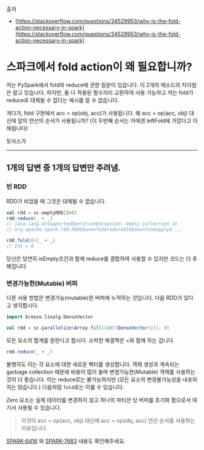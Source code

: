 출처 

* [https://stackoverflow.com/questions/34529953/why-is-the-fold-action-necessary-in-spark](https://stackoverflow.com/questions/34529953/why-is-the-fold-action-necessary-in-spark)

# 스파크에서 fold action이 왜 필요합니까?

저는 PySpark에서 fold와 reduce에 관한 질문이 있습니다. 이 2개의 메소드의 차이점은 알고 있습니다. 하지만, 둘 다 적용된 함수끼리 교환하여 사용 가능하고 저는 fold가 reduce로 대체될 수 없다는 예시를 알 수 없습니다.

게다가, fold 구현에서 acc = op(obj, acc)가 사용됩니다. 왜  acc = op(acc, obj) 대신에 앞의 연산의 순서가 사용됩니까? (이 두번째 순서는 저에겐 leftFold에 가깝다고 이해됩니다)

토마스가

------

## 1개의 답변 중 1개의 답변만 추려냄.

### 빈 RDD

RDD가 비었을 때 그것은 대체될 수 없습니다.

```scala
val rdd = sc.emptyRDD[Int]
rdd.reduce(_ + _)
// java.lang.UnsupportedOperationException: empty collection at   
// org.apache.spark.rdd.RDD$$anonfun$reduce$1$$anonfun$apply$ ...

rdd.fold(0)(_ + _)
// Int = 0
```

당신은 당연히 isEmpty조건과 함께 reduce를 결합하여 사용할 수 있지만 코드는 더 추해집니다.

### 변경가능한(Mutable) 버퍼

다른 사용 방법은 변경가능(mutable)한 버퍼에 누적하는 것입니다. 다음 RDD가 있다고 생각합시다.

```scala
import breeze.linalg.DenseVector

val rdd = sc.parallelize(Array.fill(100)(DenseVector(1)), 8)
```

모든 요소의 합계를 원한다고 합시다. 소박한 해결책은 +와 함께 하는 겁니다.

```scala
rdd.reduce(_ + _)
```

불행히도 이는 각 요소에 대한 새로운 벡터를 생성합니다. 객체 생성과 계속되는 garbage collection 때문에 비용이 많이 들며 변경가능한(Mutable) 객체를 사용하는 것이 더 좋습니다. 이는 reduce로는 불가능하지만 (모든 요소의 변경불가능성을 내포하지는 않습니다.) 다음처럼 `fold`로는 이룰 수 있습니다.

Zero 요소는 실제 데이터를 변경하지 않고 하나의 파티션 당 버퍼를 초기화 함으로서 여기서 사용될 수 있습니다.

> 이것이 acc = op(acc, obj) 대신에 acc = op(obj, acc) 연산 순서를 사용하는 이유입니다. 

[SPARK-6416](https://issues.apache.org/jira/browse/SPARK-6416) 와 [SPARK-7683](https://issues.apache.org/jira/browse/SPARK-7683) 내용도 확인해주세요.

